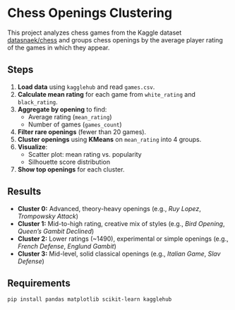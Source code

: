 # Chess Openings Clustering

This project analyzes chess games from the Kaggle dataset [datasnaek/chess](https://www.kaggle.com/datasets/datasnaek/chess) and groups chess openings by the average player rating of the games in which they appear.

## Steps
1. **Load data** using `kagglehub` and read `games.csv`.
2. **Calculate mean rating** for each game from `white_rating` and `black_rating`.
3. **Aggregate by opening** to find:
   - Average rating (`mean_rating`)
   - Number of games (`games_count`)
4. **Filter rare openings** (fewer than 20 games).
5. **Cluster openings** using **KMeans** on `mean_rating` into 4 groups.
6. **Visualize**:
   - Scatter plot: mean rating vs. popularity
   - Silhouette score distribution
7. **Show top openings** for each cluster.

## Results
- **Cluster 0:** Advanced, theory-heavy openings (e.g., *Ruy Lopez*, *Trompowsky Attack*)
- **Cluster 1:** Mid-to-high rating, creative mix of styles (e.g., *Bird Opening*, *Queen’s Gambit Declined*)
- **Cluster 2:** Lower ratings (~1490), experimental or simple openings (e.g., *French Defense*, *Englund Gambit*)
- **Cluster 3:** Mid-level, solid classical openings (e.g., *Italian Game*, *Slav Defense*)

## Requirements
```bash
pip install pandas matplotlib scikit-learn kagglehub
